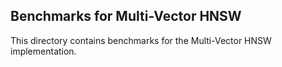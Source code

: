 ## Benchmarks for Multi-Vector HNSW

This directory contains benchmarks for the Multi-Vector HNSW implementation.
